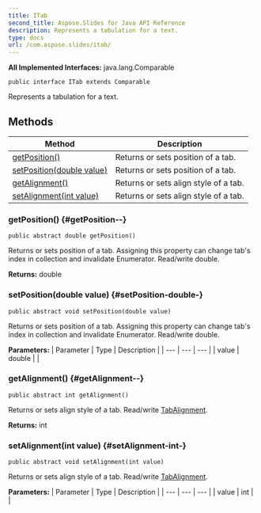 ```yaml
---
title: ITab
second_title: Aspose.Slides for Java API Reference
description: Represents a tabulation for a text.
type: docs
url: /com.aspose.slides/itab/
---
```

**All Implemented Interfaces:**
java.lang.Comparable
```
public interface ITab extends Comparable
```

Represents a tabulation for a text.
## Methods

| Method | Description |
| --- | --- |
| [getPosition()](#getPosition--) | Returns or sets position of a tab. |
| [setPosition(double value)](#setPosition-double-) | Returns or sets position of a tab. |
| [getAlignment()](#getAlignment--) | Returns or sets align style of a tab. |
| [setAlignment(int value)](#setAlignment-int-) | Returns or sets align style of a tab. |
### getPosition() {#getPosition--}
```
public abstract double getPosition()
```


Returns or sets position of a tab. Assigning this property can change tab's index in collection and invalidate Enumerator. Read/write double.

**Returns:**
double
### setPosition(double value) {#setPosition-double-}
```
public abstract void setPosition(double value)
```


Returns or sets position of a tab. Assigning this property can change tab's index in collection and invalidate Enumerator. Read/write double.

**Parameters:**
| Parameter | Type | Description |
| --- | --- | --- |
| value | double |  |

### getAlignment() {#getAlignment--}
```
public abstract int getAlignment()
```


Returns or sets align style of a tab. Read/write [TabAlignment](../../com.aspose.slides/tabalignment).

**Returns:**
int
### setAlignment(int value) {#setAlignment-int-}
```
public abstract void setAlignment(int value)
```


Returns or sets align style of a tab. Read/write [TabAlignment](../../com.aspose.slides/tabalignment).

**Parameters:**
| Parameter | Type | Description |
| --- | --- | --- |
| value | int |  |

